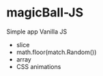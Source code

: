 # magicBall-JS

Simple app Vanilla JS
- slice
- math.floor(match.Random())
- array
- CSS animations
